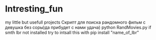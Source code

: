 # Intresting_fun
my little  but usefull projects
Скрипт для поиска рандомного фильм с девушка без соры)да прибудет с нами удача)
python RandMovies.py 
if smth lbr not installed try to intsall this with pip install "name_of_lbr"